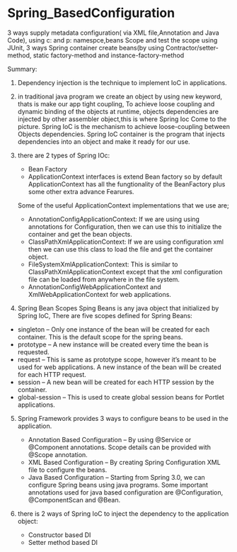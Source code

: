 # Spring_BasedConfiguration
3 ways supply metadata configuration( via XML file,Annotation and Java Code), using c: and p: namespce,beans Scope and test the scope using JUnit, 3 ways Spring container create beans(by using Contractor/setter-method, static factory-method and instance-factory-method

Summary:
1.  Dependency injection is the technique to implement IoC in applications.

2.  in traditional java program we create an object by using new keyword, thats is make our app tight coupling, To achieve loose coupling and dynamic binding of the    objects at runtime, objects dependencies are injected by other assembler object,this is where Spring Ioc Come to the picture. Spring IoC is the mechanism to        achieve loose-coupling between Objects dependencies. Spring IoC container is the program that injects dependencies into an object and make it ready for our use.

3.  there are 2 types of Spring IOc:
    - Bean Factory
    - ApplicationContext interfaces is extend Bean factory so by default ApplicationContext has all the fungtionality of the BeanFactory plus some other extra             advance Fearures.
    
    Some of the useful ApplicationContext implementations that we use are;

      - AnnotationConfigApplicationContext: If we are using using annotations for Configuration, then we can use this to initialize the container and get the bean            objects.
      - ClassPathXmlApplicationContext: If we are using configuration xml  then we can use this class to load the file and get the container object.
      - FileSystemXmlApplicationContext: This is similar to ClassPathXmlApplicationContext except that the xml configuration file can be loaded from anywhere in the        file system.
      - AnnotationConfigWebApplicationContext and XmlWebApplicationContext for web applications.
      
4.  Spring Bean Scopes
    Sping Beans is any java object that initialized by Spring IoC, There are five scopes defined for Spring Beans:

  - singleton – Only one instance of the bean will be created for each container. This is the default scope for the spring beans.
  - prototype – A new instance will be created every time the bean is requested.
  - request – This is same as prototype scope, however it’s meant to be used for web applications. A new instance of the bean will be created for each HTTP request.
  - session – A new bean will be created for each HTTP session by the container.
  - global-session – This is used to create global session beans for Portlet applications.
  
5.  Spring Framework provides 3 ways to configure beans to be used in the application.

    - Annotation Based Configuration – By using @Service or @Component annotations. Scope details can be provided with @Scope annotation.
    - XML Based Configuration – By creating Spring Configuration XML file to configure the beans. 
    - Java Based Configuration – Starting from Spring 3.0, we can configure Spring beans using java programs. Some important annotations used for java based              configuration are @Configuration, @ComponentScan and @Bean.
6.  there is 2 ways of Spring IoC to inject the dependency to the application object:
    - Constructor based DI
    - Setter method based DI
